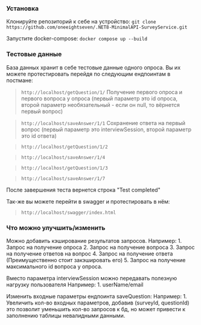 <h3 align="left">Установка</h3>

Клонируйте репозиторий к себе на устройство: `git clone https://github.com/oneeightseven/.NET8-MinimalAPI-SurveyService.git`


Запустите docker-compose: `docker compose up --build`


<h3 align="left">Тестовые данные</h3>

База данных хранит в себе тестовые данные одного опроса.
Вы их можете протестировать перейдя по следующим ендпоинтам в постмане:

> `http://localhost/getQuestion/1/` Получение первого опроса и первого вопроса у опроса (первый параметр это id опроса, второй параметр необязательный - если он null, то вёрнется первый вопрос)

> `http://localhost/saveAnswer/1/1` Сохранение ответа на первый вопрос (первый параметр это interviewSession, второй параметр это id ответа) 

> `http://localhost/getQuestion/1/2`

> `http://localhost/saveAnswer/1/4`

> `http://localhost/getQuestion/1/3` 

> `http://localhost/saveAnswer/1/7`

После завершения теста вернется строка "Test completed" 

Так-же вы можете перейти в swagger и протестировать в нём:

> `http://localhost/swagger/index.html`


<h3 align="left">Что можно улучшить/изменить</h3>

Можно добавить кэширование результатов запросов. 
Например: 
	1. Запрос на получение опроса
	2. Запрос на получение вопроса
	3. Запрос на получение ответов на вопрос
	4. Запрос на получение ответа (Преимущественно стоит закэшировать его)
	5. Запрос на получение максимального id вопроса у опроса.
	
Вместо параметра interviewSession можно передавать полезную нагрузку пользователя
Например: 
	1. userName/email
	
Изменить входные параметры ендпоинта saveQuestion:
Например:
	1. Увеличить кол-во входных параметров, добавив (surveyId, questionId) это позволит уменьшить кол-во запросов к бд, но может привести к заполнению таблицы невалидными данными. 

